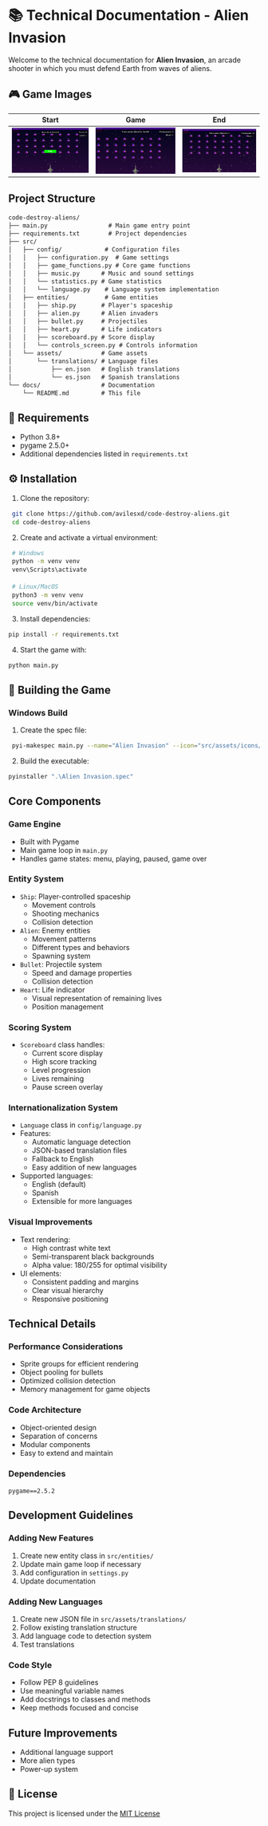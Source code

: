 # 📚 Technical Documentation - Alien Invasion

Welcome to the technical documentation for **Alien Invasion**, an arcade shooter in which you must defend Earth from waves of aliens.

## 🎮 Game Images

 | Start | Game | End |
 |-------|------|-----|
 | ![Start][game_start_url] | ![Game][game_score_url] | ![End][game_over_url] |

## Project Structure

```
code-destroy-aliens/
├── main.py                 # Main game entry point
├── requirements.txt        # Project dependencies
├── src/
│   ├── config/            # Configuration files
│   │   ├── configuration.py  # Game settings
│   │   ├── game_functions.py # Core game functions
│   │   ├── music.py      # Music and sound settings
│   │   └── statistics.py # Game statistics
│   │   └── language.py    # Language system implementation
│   ├── entities/          # Game entities
│   │   ├── ship.py       # Player's spaceship
│   │   ├── alien.py      # Alien invaders
│   │   ├── bullet.py     # Projectiles
│   │   ├── heart.py      # Life indicators
│   │   ├── scoreboard.py # Score display
│   │   └── controls_screen.py # Controls information
│   └── assets/           # Game assets
│       └── translations/ # Language files
│           ├── en.json   # English translations
│           └── es.json   # Spanish translations
└── docs/                 # Documentation
    └── README.md         # This file
```

## 🧰 Requirements

- Python 3.8+
- pygame 2.5.0+
- Additional dependencies listed in `requirements.txt`

## ⚙️ Installation

1. Clone the repository:

```bash
 git clone https://github.com/avilesxd/code-destroy-aliens.git
 cd code-destroy-aliens
```

2. Create and activate a virtual environment:

```bash
 # Windows
 python -m venv venv
 venv\Scripts\activate
 
 # Linux/MacOS
 python3 -m venv venv
 source venv/bin/activate
 ```

 3. Install dependencies:

 ```bash
 pip install -r requirements.txt
 ```

4. Start the game with:

 ```bash
 python main.py
 ```

## 🧱 Building the Game

### Windows Build

1. Create the spec file:

```bash
 pyi-makespec main.py --name="Alien Invasion" --icon="src/assets/icons/icon.ico" --onefile --noconsole --add-data="src;src" --version-file="version.txt"
 ```

 2. Build the executable:

 ```bash
 pyinstaller ".\Alien Invasion.spec"
 ```

## Core Components

### Game Engine

- Built with Pygame
- Main game loop in `main.py`
- Handles game states: menu, playing, paused, game over

### Entity System

- `Ship`: Player-controlled spaceship
  - Movement controls
  - Shooting mechanics
  - Collision detection
- `Alien`: Enemy entities
  - Movement patterns
  - Different types and behaviors
  - Spawning system
- `Bullet`: Projectile system
  - Speed and damage properties
  - Collision detection
- `Heart`: Life indicator
  - Visual representation of remaining lives
  - Position management

### Scoring System

- `Scoreboard` class handles:
  - Current score display
  - High score tracking
  - Level progression
  - Lives remaining
  - Pause screen overlay

### Internationalization System

- `Language` class in `config/language.py`
- Features:
  - Automatic language detection
  - JSON-based translation files
  - Fallback to English
  - Easy addition of new languages
- Supported languages:
  - English (default)
  - Spanish
  - Extensible for more languages

### Visual Improvements

- Text rendering:
  - High contrast white text
  - Semi-transparent black backgrounds
  - Alpha value: 180/255 for optimal visibility
- UI elements:
  - Consistent padding and margins
  - Clear visual hierarchy
  - Responsive positioning

## Technical Details

### Performance Considerations

- Sprite groups for efficient rendering
- Object pooling for bullets
- Optimized collision detection
- Memory management for game objects

### Code Architecture

- Object-oriented design
- Separation of concerns
- Modular components
- Easy to extend and maintain

### Dependencies

```
pygame==2.5.2
```

## Development Guidelines

### Adding New Features

1. Create new entity class in `src/entities/`
2. Update main game loop if necessary
3. Add configuration in `settings.py`
4. Update documentation

### Adding New Languages

1. Create new JSON file in `src/assets/translations/`
2. Follow existing translation structure
3. Add language code to detection system
4. Test translations

### Code Style

- Follow PEP 8 guidelines
- Use meaningful variable names
- Add docstrings to classes and methods
- Keep methods focused and concise

## Future Improvements

- Additional language support
- More alien types
- Power-up system

## 📄 License

This project is licensed under the [MIT License](../LICENSE)

<!-- IMAGES -->
 [game_start_url]: https://raw.githubusercontent.com/avilesxd/code-destroy-aliens/refs/heads/main/docs/images/game_start.png
 [game_over_url]: https://raw.githubusercontent.com/avilesxd/code-destroy-aliens/refs/heads/main/docs/images/game_over.png
 [game_score_url]: https://raw.githubusercontent.com/avilesxd/code-destroy-aliens/refs/heads/main/docs/images/game_score.png

